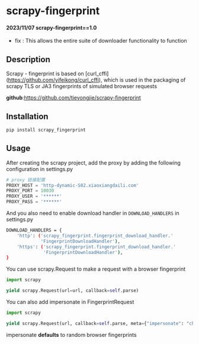 # scrapy-fingerprint

#### 2023/11/07 scrapy-fingerprint==1.0

- fix : This allows the entire suite of downloader functionality to function

## Description

Scrapy - fingerprint is based on [curl_cffi] (https://github.com/yifeikong/curl_cffi), which is used in the packaging of scrapy TLS or JA3 fingerprints of simulated browser requests

**github**:https://github.com/tieyongjie/scrapy-fingerprint



## Installation

```bash
pip install scrapy_fingerprint
```

## Usage

After creating the scrapy project, add the proxy by adding the following configuration in settings.py

```python
# proxy 链接配置
PROXY_HOST = 'http-dynamic-S02.xiaoxiangdaili.com'
PROXY_PORT = 10030
PROXY_USER = '******'
PROXY_PASS = '******'
```

And you also need to enable download handler in `DOWNLOAD_HANDLERS` in settings.py

```bash
DOWNLOAD_HANDLERS = {
    'http': ('scrapy_fingerprint.fingerprint_download_handler.'
             'FingerprintDownloadHandler'),
    'https': ('scrapy_fingerprint.fingerprint_download_handler.'
              'FingerprintDownloadHandler'),
}
```

You can use scrapy.Request to make a request with a browser fingerprint

```python
import scrapy

yield scrapy.Request(url=url, callback=self.parse)
```

You can also add impersonate in FingerprintRequest

```python
import scrapy

yield scrapy.Request(url, callback=self.parse, meta={"impersonate": "chrome107"})
```

impersonate **defaults** to random browser fingerprints

